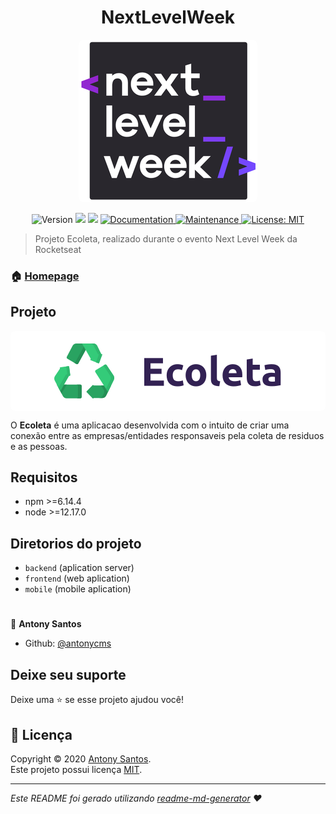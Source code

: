 <h1 align="center">NextLevelWeek</h1>

<div align="center">
  <img style="border-radius: 8px;" src="./assets/nlw-logo.png"/>
</div>

<p align="center">
  <img alt="Version" src="https://img.shields.io/badge/version-1.0.0-blue.svg?cacheSeconds=2592000" />
  <img src="https://img.shields.io/badge/npm-%3E%3D6.14.4-blue.svg" />
  <img src="https://img.shields.io/badge/node-%3E%3D12.17.0-blue.svg" />
  <a href="https://github.com/kefranabg/readme-md-generator#readme" target="_blank">
    <img alt="Documentation" src="https://img.shields.io/badge/documentation-yes-brightgreen.svg" />
  </a>
  <a href="https://github.com/kefranabg/readme-md-generator/graphs/commit-activity" target="_blank">
    <img alt="Maintenance" src="https://img.shields.io/badge/Maintained%3F-yes-green.svg" />
  </a>
  <a href="https://github.com/kefranabg/readme-md-generator/blob/master/LICENSE" target="_blank">
    <img alt="License: MIT" src="https://img.shields.io/github/license/antonycms/next-level-week-01" />
  </a>
</p>

> Projeto Ecoleta, realizado durante o evento Next Level Week da Rocketseat

### 🏠 [Homepage](https://github.com/antonycms/next-level-week-01)

## Projeto
<div style="widht: 100%; display: flex; justify-content: center; background-color: white;padding:20px ; border-radius: 8px">
<img style="border-radius: 8px;" src="./assets/logo.svg"/>
</div>

O **Ecoleta** é uma aplicacao desenvolvida com o intuito de criar uma conexão entre as empresas/entidades responsaveis pela coleta de residuos e as pessoas.

## Requisitos

- npm >=6.14.4
- node >=12.17.0

## Diretorios do projeto
 -  `backend` (aplication server)
 -  `frontend` (web aplication)
 -  `mobile` (mobile aplication)

#
👤 **Antony Santos**

* Github: [@antonycms](https://github.com/antonycms)

## Deixe seu suporte

Deixe uma ⭐️ se esse projeto ajudou você!

## 📝 Licença

Copyright © 2020 [Antony Santos](https://github.com/antonycms).<br />
Este projeto possui licença [MIT](https://github.com/antonycms/next-level-week-01/blob/master/LICENSE).

***
_Este README foi gerado utilizando [readme-md-generator](https://github.com/kefranabg/readme-md-generator) ❤️_